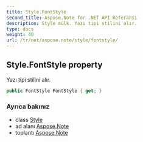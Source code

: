 ```yaml
---
title: Style.FontStyle
second_title: Aspose.Note for .NET API Referansı
description: Style mülk. Yazı tipi stilini alır.
type: docs
weight: 40
url: /tr/net/aspose.note/style/fontstyle/
---
```

## Style.FontStyle property

Yazı tipi stilini alır.

```csharp
public FontStyle FontStyle { get; }
```

### Ayrıca bakınız

* class [Style](../)
* ad alanı [Aspose.Note](../../style/)
* toplantı [Aspose.Note](../../../)


